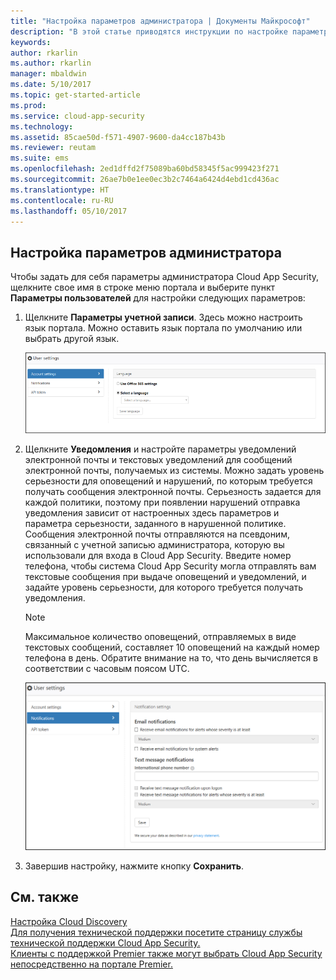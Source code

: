 ```yaml
---
title: "Настройка параметров администратора | Документы Майкрософт"
description: "В этой статье приводятся инструкции по настройке параметров администратора в Cloud App Security."
keywords: 
author: rkarlin
ms.author: rkarlin
manager: mbaldwin
ms.date: 5/10/2017
ms.topic: get-started-article
ms.prod: 
ms.service: cloud-app-security
ms.technology: 
ms.assetid: 85cae50d-f571-4907-9600-da4cc187b43b
ms.reviewer: reutam
ms.suite: ems
ms.openlocfilehash: 2ed1dffd2f75089ba60bd58345f5ac999423f271
ms.sourcegitcommit: 26ae7b0e1ee0ec3b2c7464a6424d4ebd1cd436ac
ms.translationtype: HT
ms.contentlocale: ru-RU
ms.lasthandoff: 05/10/2017
---
```

##  <a name="Adminsettings"></a> Настройка параметров администратора  
Чтобы задать для себя параметры администратора Cloud App Security, щелкните свое имя в строке меню портала и выберите пункт **Параметры пользователей** для настройки следующих параметров:  
  
1.  Щелкните **Параметры учетной записи**. Здесь можно настроить язык портала. Можно оставить язык портала по умолчанию или выбрать другой язык.  
  
     ![пользовательские параметры](./media/custom-user-settings.png "пользовательские параметры")  
  
2.  Щелкните **Уведомления** и настройте параметры уведомлений электронной почты и текстовых уведомлений для сообщений электронной почты, получаемых из системы.  Можно задать уровень серьезности для оповещений и нарушений, по которым требуется получать сообщения электронной почты. Серьезность задается для каждой политики, поэтому при появлении нарушений отправка уведомления зависит от настроенных здесь параметров и параметра серьезности, заданного в нарушенной политике. Сообщения электронной почты отправляются на псевдоним, связанный с учетной записью администратора, которую вы использовали для входа в Cloud App Security. Введите номер телефона, чтобы система Cloud App Security могла отправлять вам текстовые сообщения при выдаче оповещений и уведомлений, и задайте уровень серьезности, для которого требуется получать уведомления.  
  
    > [!NOTE] 
    > Максимальное количество оповещений, отправляемых в виде текстовых сообщений, составляет 10 оповещений на каждый номер телефона в день. Обратите внимание на то, что день вычисляется в соответствии с часовым поясом UTC. 
  
    ![параметры уведомлений](./media/notification-settings.png "параметры уведомлений")  
  
3. Завершив настройку, нажмите кнопку **Сохранить**.  
  
  
 
  
    
## <a name="see-also"></a>См. также  
[Настройка Cloud Discovery](set-up-cloud-discovery.md)   
[Для получения технической поддержки посетите страницу службы технической поддержки Cloud App Security.](http://support.microsoft.com/oas/default.aspx?prid=16031)   
[Клиенты с поддержкой Premier также могут выбрать Cloud App Security непосредственно на портале Premier.](https://premier.microsoft.com/)  
  
  